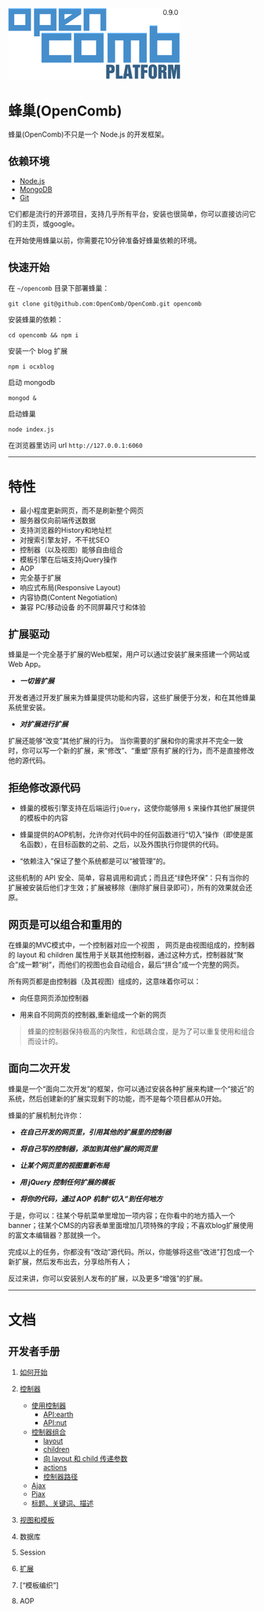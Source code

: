 ![opencomb logo](public/images/logo.png)

蜂巢(OpenComb)
===

蜂巢(OpenComb)不只是一个 Node.js 的开发框架。

## 依赖环境

* [Node.js](http://nodejs.org/)
* [MongoDB](http://www.mongodb.org/)
* [Git](http://git-scm.com/)

它们都是流行的开源项目，支持几乎所有平台，安装也很简单，你可以直接访问它们的主页，或google。

在开始使用蜂巢以前，你需要花10分钟准备好蜂巢依赖的环境。

## 快速开始

在 `~/opencomb` 目录下部署蜂巢：

```
git clone git@github.com:OpenComb/OpenComb.git opencomb
```

安装蜂巢的依赖：

```
cd opencomb && npm i
```

安装一个 blog 扩展

```
npm i ocxblog
```

启动 mongodb

```
mongod &
```

启动蜂巢

```
node index.js
```

在浏览器里访问 url `http://127.0.0.1:6060`


---

# 特性

* 最小程度更新网页，而不是刷新整个网页
* 服务器仅向前端传送数据
* 支持浏览器的History和地址栏
* 对搜索引擎友好，不干扰SEO
* 控制器（以及视图）能够自由组合
* 模板引擎在后端支持jQuery操作
* AOP
* 完全基于扩展
* 响应式布局(Responsive Layout)
* 内容协商(Content Negotiation)
* 兼容 PC/移动设备 的不同屏幕尺寸和体验



## 扩展驱动

蜂巢是一个完全基于扩展的Web框架，用户可以通过安装扩展来搭建一个网站或Web App。

* ___一切皆扩展___

开发者通过开发扩展来为蜂巢提供功能和内容，这些扩展便于分发，和在其他蜂巢系统里安装。

* ___对扩展进行扩展___

扩展还能够“改变”其他扩展的行为。
当你需要的扩展和你的需求并不完全一致时，你可以写一个新的扩展，来“修改”、“重塑”原有扩展的行为，而不是直接修改他的源代码。

## 拒绝修改源代码

* 蜂巢的模板引擎支持在后端运行`jQuery`，这使你能够用 `$` 来操作其他扩展提供的模板中的内容

* 蜂巢提供的AOP机制，允许你对代码中的任何函数进行“切入”操作（即使是匿名函数），在目标函数的之前、之后，以及外围执行你提供的代码。

* “依赖注入”保证了整个系统都是可以“被管理”的。

这些机制的 API 安全、简单，容易调用和调式；而且还“绿色环保”：只有当你的扩展被安装后他们才生效；扩展被移除（删除扩展目录即可），所有的效果就会还原。


## 网页是可以组合和重用的

在蜂巢的MVC模式中，一个控制器对应一个视图 ，
网页是由视图组成的，控制器的 layout 和 children 属性用于关联其他控制器，通过这种方式，控制器就“聚合”成一颗“树”，而他们的视图也会自动组合，最后“拼合”成一个完整的网页。

所有网页都是由控制器（及其视图）组成的，这意味着你可以：

* 向任意网页添加控制器

* 用来自不同网页的控制器,重新组成一个新的网页

> 蜂巢的控制器保持极高的内聚性，和低耦合度，是为了可以重复使用和组合而设计的。


## 面向二次开发

蜂巢是一个“面向二次开发”的框架，你可以通过安装各种扩展来构建一个“接近”的系统，然后创建新的扩展实现剩下的功能，而不是每个项目都从0开始。

蜂巢的扩展机制允许你：

* ___在自己开发的网页里，引用其他的扩展里的控制器___

* ___将自己写的控制器，添加到其他扩展的网页里___

* ___让某个网页里的视图重新布局___

* ___用 jQuery 控制任何扩展的模板___

* ___将你的代码，通过 AOP 机制“切入”到任何地方___

于是，你可以：往某个导航菜单里增加一项内容；在你看中的地方插入一个banner；往某个CMS的内容表单里面增加几项特殊的字段；不喜欢blog扩展使用的富文本编辑器？那就换一个。

完成以上的任务，你都没有“改动”源代码。所以，你能够将这些“改进”打包成一个新扩展，然后发布出去，分享给所有人；

反过来讲，你可以安装别人发布的扩展，以及更多“增强”的扩展。


---

# 文档

## 开发者手册

1. [如何开始](doc/manual/how-to-start.md)

2. [控制器](doc/manual/useing-controller.md)
	* [使用控制器](doc/manual/using-controller.md)
		* [API:earth](doc/manual/earth-api.md)
		* [API:nut](doc/manual/nut-api.md)
	* [控制器组合](doc/manual/controller-aggregation.md)
		* [layout](doc/manual/controller-aggregation.md#layout)
		* [children](doc/manual/controller-aggregation.md#children)
		* [向 layout 和 child 传递参数](doc/manual/controller-aggregation.md#向+layout+和+child+传递参数)
		* [actions](doc/manual/controller-aggregation.md#actions)
		* [控制器路径](doc/manual/controller-aggregation.md#控制器路径)
	* [Ajax](doc/manual/ajax.md)
	* [Pjax](doc/manual/pjax.md)
	* [标题、关键词、描述](doc/manual/title-keywords-description.md)

3. [视图和模板](doc/manual/template-and-view.md)

4. 数据库

5. Session

6. [扩展](doc/manual/extension.md)

7. [“模板编织”]

8. AOP







